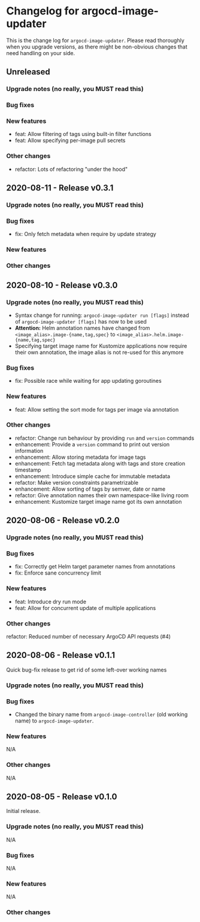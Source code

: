 # Changelog for argocd-image-updater

This is the change log for `argocd-image-updater`. Please read thoroughly
when you upgrade versions, as there might be non-obvious changes that need
handling on your side.

## Unreleased

### Upgrade notes (no really, you MUST read this)

### Bug fixes

### New features

* feat: Allow filtering of tags using built-in filter functions
* feat: Allow specifying per-image pull secrets

### Other changes

* refactor: Lots of refactoring "under the hood"

## 2020-08-11 - Release v0.3.1

### Upgrade notes (no really, you MUST read this)

### Bug fixes

* fix: Only fetch metadata when require by update strategy

### New features

### Other changes

## 2020-08-10 - Release v0.3.0

### Upgrade notes (no really, you MUST read this)

* Syntax change for running: `argocd-image-updater run [flags]` instead of `argocd-image-updater [flags]` has now to be used
* **Attention:** Helm annotation names have changed from `<image_alias>.image-{name,tag,spec}` to `<image_alias>.helm.image-{name,tag,spec}`
* Specifying target image name for Kustomize applications now require their own annotation, the image alias is not re-used for this anymore

### Bug fixes

* fix: Possible race while waiting for app updating goroutines

### New features

* feat: Allow setting the sort mode for tags per image via annotation

### Other changes

* refactor: Change run behaviour by providing `run` and `version` commands
* enhancement: Provide a `version` command to print out version information
* enhancement: Allow storing metadata for image tags
* enhancement: Fetch tag metadata along with tags and store creation timestamp
* enhancement: Introduce simple cache for immutable metadata
* refactor: Make version constraints parametrizable
* enhancement: Allow sorting of tags by semver, date or name
* refactor: Give annotation names their own namespace-like living room
* enhancement: Kustomize target image name got its own annotation

## 2020-08-06 - Release v0.2.0

### Upgrade notes (no really, you MUST read this)

### Bug fixes

* fix: Correctly get Helm target parameter names from annotations
* fix: Enforce sane concurrency limit

### New features

* feat: Introduce dry run mode
* feat: Allow for concurrent update of multiple applications

### Other changes

refactor: Reduced number of necessary ArgoCD API requests (#4)

## 2020-08-06 - Release v0.1.1

Quick bug-fix release to get rid of some left-over working names

### Upgrade notes (no really, you MUST read this)

### Bug fixes

* Changed the binary name from `argocd-image-controller` (old working name) to
`argocd-image-updater`.

### New features

N/A

### Other changes

N/A

## 2020-08-05 - Release v0.1.0

Initial release.

### Upgrade notes (no really, you MUST read this)

N/A

### Bug fixes

N/A

### New features

N/A

### Other changes
